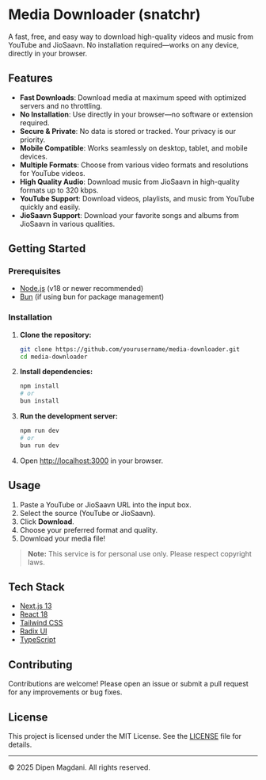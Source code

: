 # Media Downloader (snatchr)

A fast, free, and easy way to download high-quality videos and music from YouTube and JioSaavn. No installation required—works on any device, directly in your browser.

## Features

- **Fast Downloads**: Download media at maximum speed with optimized servers and no throttling.
- **No Installation**: Use directly in your browser—no software or extension required.
- **Secure & Private**: No data is stored or tracked. Your privacy is our priority.
- **Mobile Compatible**: Works seamlessly on desktop, tablet, and mobile devices.
- **Multiple Formats**: Choose from various video formats and resolutions for YouTube videos.
- **High Quality Audio**: Download music from JioSaavn in high-quality formats up to 320 kbps.
- **YouTube Support**: Download videos, playlists, and music from YouTube quickly and easily.
- **JioSaavn Support**: Download your favorite songs and albums from JioSaavn in various qualities.

## Getting Started

### Prerequisites

- [Node.js](https://nodejs.org/) (v18 or newer recommended)
- [Bun](https://bun.sh/) (if using bun for package management)

### Installation

1. **Clone the repository:**
   ```bash
   git clone https://github.com/yourusername/media-downloader.git
   cd media-downloader
   ```
2. **Install dependencies:**
   ```bash
   npm install
   # or
   bun install
   ```
3. **Run the development server:**
   ```bash
   npm run dev
   # or
   bun run dev
   ```
4. Open [http://localhost:3000](http://localhost:3000) in your browser.

## Usage

1. Paste a YouTube or JioSaavn URL into the input box.
2. Select the source (YouTube or JioSaavn).
3. Click **Download**.
4. Choose your preferred format and quality.
5. Download your media file!

> **Note:** This service is for personal use only. Please respect copyright laws.

## Tech Stack

- [Next.js 13](https://nextjs.org/)
- [React 18](https://react.dev/)
- [Tailwind CSS](https://tailwindcss.com/)
- [Radix UI](https://www.radix-ui.com/)
- [TypeScript](https://www.typescriptlang.org/)

## Contributing

Contributions are welcome! Please open an issue or submit a pull request for any improvements or bug fixes.

## License

This project is licensed under the MIT License. See the [LICENSE](LICENSE) file for details.

---

© 2025 Dipen Magdani. All rights reserved.
